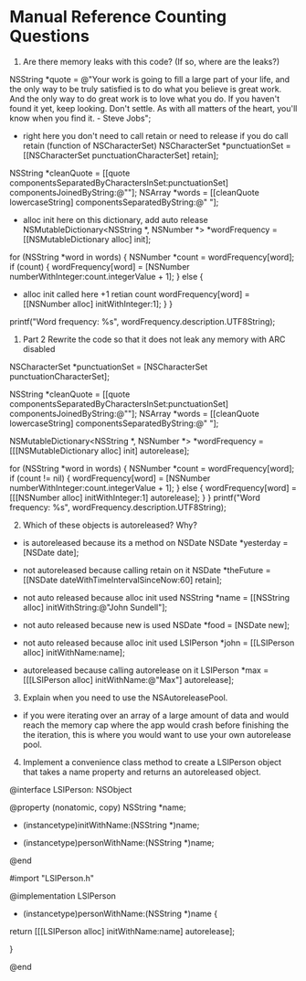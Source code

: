 #  Manual Reference Counting Questions

1. Are there memory leaks with this code? (If so, where are the leaks?)

NSString *quote = @"Your work is going to fill a large part of your life, and the only way to be truly satisfied is to do what you believe is great work. And the only way to do great work is to love what you do. If you haven't found it yet, keep looking. Don't settle. As with all matters of the heart, you'll know when you find it. - Steve Jobs";

* right here you don't need to call retain or need to release if you do call retain (function of NSCharacterSet)
NSCharacterSet *punctuationSet = [[NSCharacterSet punctuationCharacterSet] retain];

NSString *cleanQuote = [[quote componentsSeparatedByCharactersInSet:punctuationSet] componentsJoinedByString:@""];
NSArray *words = [[cleanQuote lowercaseString] componentsSeparatedByString:@" "];

* alloc init here on this dictionary, add auto release
NSMutableDictionary<NSString *, NSNumber *> *wordFrequency = [[NSMutableDictionary alloc] init];

for (NSString *word in words) {
NSNumber *count = wordFrequency[word];
if (count) {
wordFrequency[word] = [NSNumber numberWithInteger:count.integerValue + 1];
} else {

* alloc init called here +1 retian count
wordFrequency[word] = [[NSNumber alloc] initWithInteger:1];
}
}

printf("Word frequency: %s", wordFrequency.description.UTF8String);

1. Part 2
Rewrite the code so that it does not leak any memory with ARC disabled

NSCharacterSet *punctuationSet = [NSCharacterSet punctuationCharacterSet];

NSString *cleanQuote = [[quote componentsSeparatedByCharactersInSet:punctuationSet] componentsJoinedByString:@""];
NSArray *words = [[cleanQuote lowercaseString] componentsSeparatedByString:@" "];

NSMutableDictionary<NSString *, NSNumber *> *wordFrequency = [[[NSMutableDictionary alloc] init] autorelease];

for (NSString *word in words) {
NSNumber *count = wordFrequency[word];
if (count != nil) {
wordFrequency[word] = [NSNumber numberWithInteger:count.integerValue + 1];
} else {
wordFrequency[word] = [[[NSNumber alloc] initWithInteger:1] autorelease];
}
}
printf("Word frequency: %s", wordFrequency.description.UTF8String);

2. Which of these objects is autoreleased? Why?

* is autoreleased because its a method on NSDate
NSDate *yesterday = [NSDate date];

* not autoreleased because calling retain on it
NSDate *theFuture = [[NSDate dateWithTimeIntervalSinceNow:60] retain];

* not auto released because alloc init used
NSString *name = [[NSString alloc] initWithString:@"John Sundell"];

* not auto released because new is used
NSDate *food = [NSDate new];

* not auto released because alloc init used
LSIPerson *john = [[LSIPerson alloc] initWithName:name];

* autoreleased because calling autorelease on it
LSIPerson *max = [[[LSIPerson alloc] initWithName:@"Max"] autorelease];

3. Explain when you need to use the NSAutoreleasePool.

* if you were iterating over an array of a large amount of data and would reach the memory cap where the app would crash before finishing the the iteration, this is where you would want to use your own autorelease pool.

4. Implement a convenience class method to create a LSIPerson object that takes a name property and returns an autoreleased object.

@interface LSIPerson: NSObject

@property (nonatomic, copy) NSString *name;

- (instancetype)initWithName:(NSString *)name;

+ (instancetype)personWithName:(NSString *)name;

@end

#import "LSIPerson.h"

@implementation LSIPerson

+ (instancetype)personWithName:(NSString *)name {

return [[[LSIPerson alloc] initWithName:name] autorelease];

}

@end
